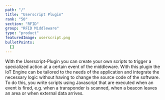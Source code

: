 ```yaml
---
path: "/"
title: "Userscript Plugin"
rank: "50"
section: "RFID"
group: "RFID Middleware"
type: "product"
featuredImage: userscript.png
bulletPoints:
  []
---
```

With the Userscript-Plugin you can create your own scripts to trigger a specialized action at a certain event of the middleware. With this plugin the IoT Engine can be tailored to the needs of the application and integrate the necessary logic without having to change the source code of the software. To do this, you write scripts using Javascript that are executed when an event is fired, e.g. when a transponder is scanned, when a beacon leaves an area or when external data arrives.
